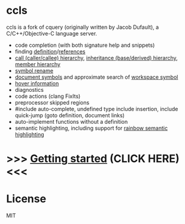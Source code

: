 # ccls

ccls is a fork of cquery (originally written by Jacob Dufault),
a C/C++/Objective-C language server.

  * code completion (with both signature help and snippets)
  * finding [definition](src/messages/text_document_definition.cc)/[references](src/messages/text_document_references.cc)
  * [call (caller/callee) hierarchy](src/messages/ccls_call_hierarchy.cc), [inheritance (base/derived) hierarchy](src/messages/ccls_inheritance_hierarchy.cc), [member hierarchy](src/messages/ccls_member_hierarchy.cc)
  * [symbol rename](src/messages/text_document_rename.cc)
  * [document symbols](src/messages/text_document_document_symbol.cc) and approximate search of [workspace symbol](src/messages/workspace_symbol.cc)
  * [hover information](src/messages/text_document_hover.cc)
  * diagnostics
  * code actions (clang FixIts)
  * preprocessor skipped regions
  * #include auto-complete, undefined type include insertion, include quick-jump
    (goto definition, document links)
  * auto-implement functions without a definition
  * semantic highlighting, including support for [rainbow semantic highlighting](https://medium.com/@evnbr/coding-in-color-3a6db2743a1e)

# >>> [Getting started](https://github.com/MaskRay/ccls/wiki/Getting-started) (CLICK HERE) <<<

# License

MIT
